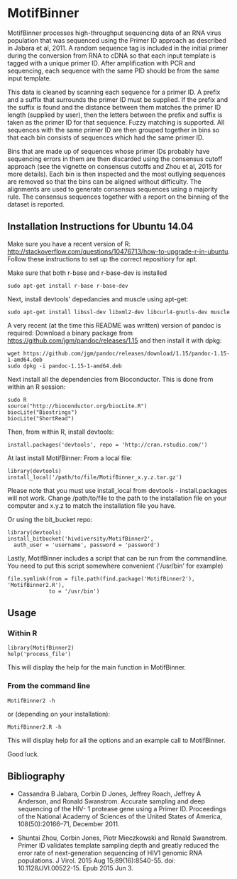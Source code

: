 MotifBinner
===========

MotifBinner processes high-throughput sequencing data of an RNA virus
population that was sequenced using the Primer ID approach as described in Jabara et
al, 2011. A random sequence tag is included in the initial primer during the
conversion from RNA to cDNA so that each input template is tagged with a unique
primer ID. After amplification with PCR and sequencing, each sequence with the
same PID should be from the same input template.

This data is cleaned by scanning each sequence for a primer ID. A prefix and a
suffix that surrounds the primer ID must be supplied.  If the prefix and the
suffix is found and the distance between them matches the primer ID length
(supplied by user), then the letters between the prefix and suffix is taken as
the primer ID for that sequence. Fuzzy matching is supported. All sequences
with the same primer ID are then grouped together in bins so that each bin
consists of sequences which had the same primer ID.

Bins that are made up of sequences whose primer IDs probably have sequencing
errors in them are then discarded using the consensus cutoff approach (see the
vignette on consensus cutoffs and Zhou et al, 2015 for more details). Each bin
is then inspected and the most outlying sequences are removed so that the bins
can be aligned without difficulty. The alignments are used to generate
consensus sequences using a majority rule. The consensus sequences together
with a report on the binning of the dataset is reported.

## Installation Instructions for Ubuntu 14.04

Make sure you have a recent version of R:
http://stackoverflow.com/questions/10476713/how-to-upgrade-r-in-ubuntu. Follow
these instructions to set up the correct repositiory for apt.

Make sure that both r-base and r-base-dev is installed
```{sh}
sudo apt-get install r-base r-base-dev
```

Next, install devtools' depedancies and muscle using apt-get:
```{sh}
sudo apt-get install libssl-dev libxml2-dev libcurl4-gnutls-dev muscle
```

A very recent (at the time this README was written) version of pandoc is required:
Download a binary package from
https://github.com/jgm/pandoc/releases/1.15 and then install it with dpkg:
```{sh}
wget https://github.com/jgm/pandoc/releases/download/1.15/pandoc-1.15-1-amd64.deb
sudo dpkg -i pandoc-1.15-1-amd64.deb
```

Next install all the dependencies from Bioconductor. This is done from within
an R session:
```{r}
sudo R
source("http://bioconductor.org/biocLite.R")
biocLite("Biostrings")
biocLite("ShortRead")
```

Then, from within R, install devtools:
```{r}
install.packages('devtools', repo = 'http://cran.rstudio.com/')
```

At last install MotifBinner:
From a local file:

```{r}
library(devtools)
install_local('/path/to/file/MotifBinner_x.y.z.tar.gz')
```

Please note that you must use install_local from devtools - install.packages
will not work. Change /path/to/file to the path to the installation file on
your computer and x.y.z to match the installation file you have.

Or using the bit_bucket repo:
```{r}
library(devtools)
install_bitbucket('hivdiversity/MotifBinner2', 
  auth_user = 'username', password = 'password')
```

Lastly, MotifBinner includes a script that can be run from the commandline. You
need to put this script somewhere convenient ('/usr/bin' for example)
```{r}
file.symlink(from = file.path(find.package('MotifBinner2'), 'MotifBinner2.R'),
             to = '/usr/bin')
```

## Usage

### Within R

```{r}
library(MotifBinner2)
help('process_file')
```

This will display the help for the main function in MotifBinner.

### From the command line

```{sh}
MotifBinner2 -h
```

or (depending on your installation):

```{sh}
MotifBinner2.R -h
```

This will display help for all the options and an example call to MotifBinner.

Good luck.

## Bibliography

* Cassandra B Jabara, Corbin D Jones, Jeffrey Roach, Jeffrey A Anderson, and
Ronald Swanstrom.  Accurate sampling and deep sequencing of the HIV- 1 protease
gene using a Primer ID. Proceedings of the National Academy of Sciences of the
United States of America, 108(50):20166–71, December 2011.

* Shuntai Zhou, Corbin Jones, Piotr Mieczkowski and Ronald Swanstrom. Primer ID
validates template sampling depth and greatly reduced the error rate of
next-generation sequencing of HIV1 genomic RNA populations. J Virol. 2015 Aug
15;89(16):8540-55. doi: 10.1128/JVI.00522-15. Epub 2015 Jun 3.
